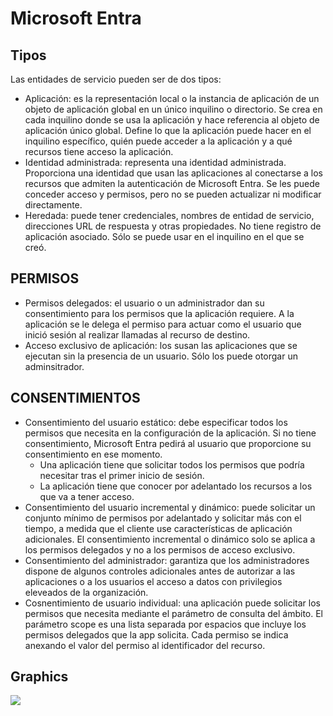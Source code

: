 # Microsoft Entra

## Tipos

Las entidades de servicio pueden ser de dos tipos: 
+ Aplicación: es la representación local o la instancia de aplicación de un objeto de aplicación global en un único inquilino o directorio. Se crea en cada inquilino donde se usa la aplicación y hace referencia al objeto de aplicación único global. Define lo que la aplicación puede hacer en el inquilino específico, quién puede acceder a la aplicación y a qué recursos tiene acceso la aplicación.
+ Identidad administrada: representa una identidad administrada. Proporciona una identidad que usan las aplicaciones al conectarse a los recursos que admiten la autenticación de Microsoft Entra. Se les puede conceder acceso y permisos, pero no se pueden actualizar ni modificar directamente.
+ Heredada: puede tener credenciales, nombres de entidad de servicio, direcciones URL de respuesta y otras propiedades. No tiene registro de aplicación asociado. Sólo se puede usar en el inquilino en el que se creó.

## PERMISOS

+ Permisos delegados: el usuario o un administrador dan su consentimiento para los permisos que la aplicación requiere. A la aplicación se le delega el permiso para actuar como el usuario que inició sesión al realizar llamadas al recurso de destino.
+ Acceso exclusivo de aplicación: los susan las aplicaciones que se ejecutan sin la presencia de un usuario. Sólo los puede otorgar un adminsitrador.

## CONSENTIMIENTOS

+ Consentimiento del usuario estático: debe especificar todos los permisos que necesita en la configuración de la aplicación. Si no tiene consentimiento, Microsoft Entra pedirá al usuario que proporcione su consentimiento en ese momento.
    + Una aplicación tiene que solicitar todos los permisos que podría necesitar tras el primer inicio de sesión. 
    + La aplicación tiene que conocer por adelantado los recursos a los que va a tener acceso.
+ Consentimiento del usuario incremental y dinámico: puede solicitar un conjunto mínimo de permisos por adelantado y solicitar más con el tiempo, a medida que el cliente use características de aplicación adicionales. El consentimiento incremental o dinámico solo se aplica a los permisos delegados y no a los permisos de acceso exclusivo.
+ Consentimiento del administrador: garantiza que los administradores dispone de algunos controles adicionales antes de autorizar a las aplicaciones o a los usuarios el acceso a datos con privilegios eleveados de la organización. 
+ Cosnentimiento de usuario individual: una aplicación puede solicitar los permisos que necesita mediante el parámetro de consulta del ámbito. El parámetro scope es una lista separada por espacios que incluye los permisos delegados que la app solicita. Cada permiso se indica anexando el valor del permiso al identificador del recurso. 

## Graphics

![](../Graphics/Images/MicrosoftEntra.png)